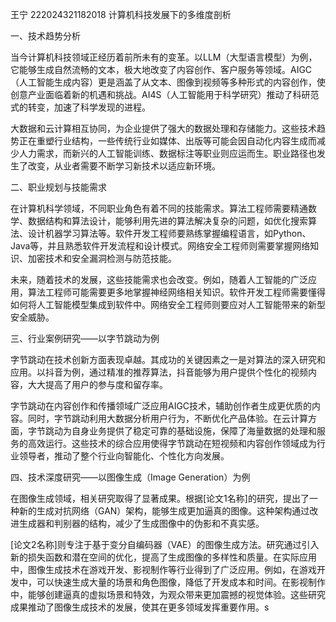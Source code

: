 王宁
222024321182018
计算机科技发展下的多维度剖析
 
一、技术趋势分析
 
当今计算机科技领域正经历着前所未有的变革。以LLM（大型语言模型）为例，它能够生成自然流畅的文本，极大地改变了内容创作、客户服务等领域。AIGC（人工智能生成内容）更是涵盖了从文本、图像到视频等多种形式的内容创作，使创意产业面临着新的机遇和挑战。AI4S（人工智能用于科学研究）推动了科研范式的转变，加速了科学发现的进程。
 
大数据和云计算相互协同，为企业提供了强大的数据处理和存储能力。这些技术趋势正在重塑行业结构，一些传统行业如媒体、出版等可能会因自动化内容生成而减少人力需求，而新兴的人工智能训练、数据标注等职业则应运而生。职业路径也发生了改变，从业者需要不断学习新技术以适应新环境。
 
二、职业规划与技能需求
 
在计算机科学领域，不同职业角色有着不同的技能需求。算法工程师需要精通数学、数据结构和算法设计，能够利用先进的算法解决复杂的问题，如优化搜索算法、设计机器学习算法等。软件开发工程师要熟练掌握编程语言，如Python、Java等，并且熟悉软件开发流程和设计模式。网络安全工程师则需要掌握网络知识、加密技术和安全漏洞检测与防范技能。
 
未来，随着技术的发展，这些技能需求也会改变。例如，随着人工智能的广泛应用，算法工程师可能需要更多地掌握神经网络相关知识。软件开发工程师需要懂得如何将人工智能模型集成到软件中。网络安全工程师则要应对人工智能带来的新型安全威胁。
 
三、行业案例研究——以字节跳动为例
 
字节跳动在技术创新方面表现卓越。其成功的关键因素之一是对算法的深入研究和应用。以抖音为例，通过精准的推荐算法，抖音能够为用户提供个性化的视频内容，大大提高了用户的参与度和留存率。
 
字节跳动在内容创作和传播领域广泛应用AIGC技术，辅助创作者生成更优质的内容。同时，字节跳动利用大数据分析用户行为，不断优化产品体验。在云计算方面，字节跳动为自身业务提供了稳定可靠的基础设施，保障了海量数据的处理和服务的高效运行。这些技术的综合应用使得字节跳动在短视频和内容创作领域成为行业领导者，推动了整个行业向智能化、个性化方向发展。
 
四、技术深度研究——以图像生成（Image Generation）为例
 
在图像生成领域，相关研究取得了显著成果。根据[论文1名称]的研究，提出了一种新的生成对抗网络（GAN）架构，能够生成更加逼真的图像。这种架构通过改进生成器和判别器的结构，减少了生成图像中的伪影和不真实感。
 
[论文2名称]则专注于基于变分自编码器（VAE）的图像生成方法。研究通过引入新的损失函数和潜在空间的优化，提高了生成图像的多样性和质量。在实际应用中，图像生成技术在游戏开发、影视制作等行业得到了广泛应用。例如，在游戏开发中，可以快速生成大量的场景和角色图像，降低了开发成本和时间。在影视制作中，能够创建逼真的虚拟场景和特效，为观众带来更加震撼的视觉体验。这些研究成果推动了图像生成技术的发展，使其在更多领域发挥重要作用。s
